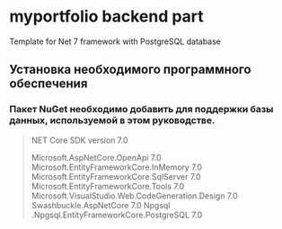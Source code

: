 # myportfolio backend part
Template for Net 7 framework with PostgreSQL database
## Установка необходимого программного обеспечения
### Пакет NuGet необходимо добавить для поддержки базы данных, используемой в этом руководстве.
> NET Core SDK version 7.0
>>
> Microsoft.AspNetCore.OpenApi 7.0</li>
> Microsoft.EntityFrameworkCore.InMemory 7.0
> Microsoft.EntityFrameworkCore.SqlServer 7.0
> Microsoft.EntityFrameworkCore.Tools 7.0
> Microsoft.VisualStudio.Web.CodeGeneration.Design 7.0
> Swashbuckle.AspNetCore 7.0
> Npgsql
> .Npgsql.EntityFrameworkCore.PostgreSQL 7.0
>>
>>

